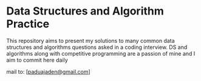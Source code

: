 # Data Structures and Algorithm Practice
This repository aims to present my solutions to many common data structures and algorithms questions asked in a coding interview. DS and algorithms along with competitive programming are a passion of mine and I aim to commit here daily

mail to: [paduajaden@gmail.com]
